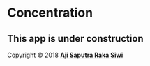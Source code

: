 # Concentration
This app is under construction
---- 

Copyright © 2018 **[Aji Saputra Raka Siwi][1]**

[1]:	https://github.com/Ajisaputrars

